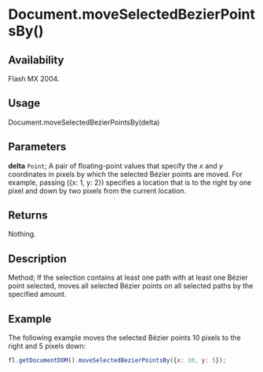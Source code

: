 # Document.moveSelectedBezierPointsBy()

## Availability

Flash MX 2004.

## Usage

Document.moveSelectedBezierPointsBy(delta)

## Parameters

**delta** `Point`; A pair of floating-point values that specify the *x* and *y* coordinates in pixels by which the selected Bézier points are moved. For example, passing ({x: 1, y: 2}) specifies a location that is to the right by one pixel and down by two pixels from the current location.

## Returns

Nothing.

## Description

Method; If the selection contains at least one path with at least one Bézier point selected, moves all selected Bézier points on all selected paths by the specified amount.

## Example

The following example moves the selected Bézier points 10 pixels to the right and 5 pixels down:

```javascript
fl.getDocumentDOM().moveSelectedBezierPointsBy({x: 10, y: 5});
```
